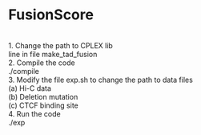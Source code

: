 # FusionScore
<br>
1. Change the path to CPLEX lib
<br>
line in file make_tad_fusion
<br>
2. Compile the code
<br>
./compile
<br>
3. Modify the file exp.sh to change the path to data files
<br>
        (a) Hi-C data
<br>
        (b) Deletion mutation
<br>
        (c) CTCF binding site
<br>
4. Run the code
<br>
./exp
